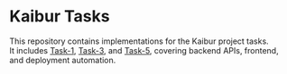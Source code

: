 # Kaibur Tasks

This repository contains implementations for the Kaibur project tasks.  
It includes [Task-1](https://github.com/Jlasi17/task-1.git), [Task-3](https://github.com/Jlasi17/task-3.git), and [Task-5](https://github.com/Jlasi17/task-5.git), covering backend APIs, frontend, and deployment automation.
